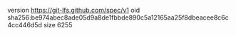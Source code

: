 version https://git-lfs.github.com/spec/v1
oid sha256:be974abec8ade05d9a8de1fbbde890c5a12165aa25f8dbeacee8c6c4cc446d5d
size 6255
